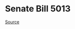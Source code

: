 # Senate Bill 5013

[Source](http://lawfilesext.leg.wa.gov/biennium/2023-24/Pdf/Bills/Senate%20Bills/5013.pdf)
